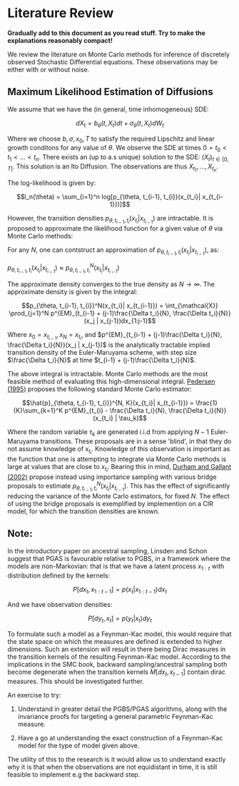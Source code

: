 # Literature Review

**Gradually add to this document as you read stuff. Try to make the explanations reasonably compact!**

We review the literature on Monte Carlo methods for inference of discretely observed Stochastic Differential equations. These observations may be either with or without noise.

## Maximum Likelihood Estimation of Diffusions 

We assume that we have the (in general, time inhomogeneous) SDE:

$$dX_t = b_\theta(t, X_t)dt + \sigma_\theta(t, X_t) dW_t$$ 

Where we choose $b, \sigma, x_0, T$ to satisfy the required Lipschitz and linear growth conditons for any value of $\theta$. We observe the SDE at times $0=t_0<t_1<\dots<t_n$. There exists an (up to a.s unique) solution to the SDE: $(X_t)_{t\in [0,T]}$. This solution is an Ito Diffusion. The observations are thus $X_{t_1}, \dots, X_{t_n}$. 

The log-likelihood is given by:

$$l_n(\theta) = \sum_{i=1}^n log[p_{\theta, t_{i-1}, t_{i}}(x_{t_i}| x_{t_{i-1}})]$$

However, the transition densities $p_{\theta, t_{i-1}, t_{i}}(x_{t_i}| x_{t_{i-1}})$ are intractable. It is proposed to approximate the likelihood function for a given value of $\theta$ via Monte Carlo methods:

For any $N$, one can contstruct an approximation of $p_{\theta, t_{i-1}, t_{i}}(x_{t_i}| x_{t_{i-1}})$, as:

$p_{\theta, t_{i-1}, t_{i}}(x_{t_i}| x_{t_{i-1}}) \approx p_{\theta, t_{i-1}, t_{i}}^N(x_{t_i}| x_{t_{i-1}})$

The approximate density converges to the true density as $N \rightarrow \infty$. The approximate density is given by the integral:

$$p_{\theta, t_{i-1}, t_{i}}^N(x_{t_i}| x_{t_{i-1}}) = \int_{\mathcal{X}} \prod_{j=1}^N p^{EM}_{t_{i-1} + (j-1)\frac{\Delta t_i}{N}, \frac{\Delta t_i}{N}}(x_j | x_{j-1})dx_{1:j-1}$$

Where $x_0 = x_{t_{i-1}}, x_N = x_{t_i}$, and $p^{EM}_{t_{i-1} + (j-1)\frac{\Delta t_i}{N}, \frac{\Delta t_i}{N}}(x_j | x_{j-1})$ is the analytically tractable implied transition density of the Euler-Maruyama scheme, with step size $\frac{\Delta t_i}{N}$ at time $t_{i-1} + (j-1)\frac{\Delta t_i}{N}$.

The above integral is intractable. Monte Carlo methods are the most feasible method of evaluating this high-dimensional integral. [Pedersen (1995)](https://www.jstor.org/stable/4616340?searchText=&searchUri=&ab_segments=&searchKey=&refreqid=fastly-default%3A98284e9365e4bbcf8964130271fdf984) proposes the following standard Monte Carlo estimator:

$$\hat{p}_{\theta, t_{i-1}, t_{i}}^{N, K}(x_{t_i}| x_{t_{i-1}}) = \frac{1}{K}\sum_{k=1}^K p^{EM}_{t_{i} - \frac{\Delta t_i}{N}, \frac{\Delta t_i}{N}}(x_{t_i} | \tau_k)$$

Where the random variable $\tau_k$ are generated i.i.d from applying $N-1$ Euler-Maruyama transitions. These proposals are in a sense 'blind', in that they do not assume knowledge of $x_{t_i}$. Knowledge of this observation is important as the function that one is attempting to integrate via Monte Carlo methods is large at values that are close to $x_{t_i}$. Bearing this in mind, [Durham and Gallant (2002)](https://www.tandfonline.com/doi/abs/10.1198/073500102288618397) propose instead using importance sampling with various bridge proposals to estimate $p_{\theta, t_{i-1}, t_{i}}^N(x_{t_i}| x_{t_{i-1}})$. This has the effect of significantly reducing the variance of the Monte Carlo estimators, for fixed $N$. The effect of using the bridge proposals is exemplified by implemention on a CIR model, for which the transition densities are known. 


## Note:

In the introductory paper on ancestral sampling, Linsden and Schon suggest that PGAS is favourable relative to PGBS, in a framework where the models are non-Markovian: that is that we have a latent process $x_{1:t}$ with distribution defined by the kernels:

$$P[dx_t, x_{1:t-1}] = p(x_t | x_{1:t-1})dx_t$$

And we have observation densities:

$$P[dy_t, x_t] = p(y_t| x_t)dy_t$$

To formulate such a model as a Feynman-Kac model, this would require that the state space on which the measures are defined is extended to higher dimensions. Such an extension will result in there being Dirac measures in the transition kernels of the resulting Feynman-Kac model. According to the implications in the SMC book, backward sampling/ancestral sampling both become degenerate when the transition kernels $M[dx_t, x_{t-1}]$ contain dirac measures. This should be investigated further.

An exercise to try:

1. Understand in greater detail the PGBS/PGAS algorithms, along with the invariance proofs for targeting a general parametric Feynman-Kac measure.

2. Have a go at understanding the exact construction of a Feynman-Kac model for the type of model given above.   

The utility of this to the research is it would allow us to understand exactly why it is that when the observations are not equidistant in time, it is still feasible to implement e.g the backward step.  